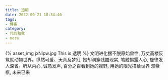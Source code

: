 ```yaml
---
title: 透明
date: 2022-09-21 10:34:46
tags:
- 博客
category:
- 代码和我
- more
---
```

{% asset_img jxNipw.jpg This is 透明 %}
文明进化摆不脱原始兽性, 万丈高楼反筑就动物世界。纵然可爱、天真及梦幻, 她却洞穿残酷现实, 笔触揭露人心, 旋律发人深省。听从内心, 诚恳发声, 百分之百看到她的视野, 用她的眼光描绘世界    邓紫棋, 未来已来